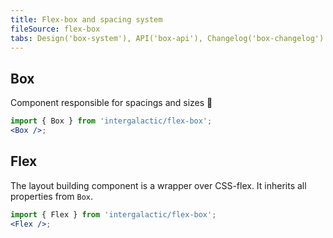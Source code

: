 ```yaml
---
title: Flex-box and spacing system
fileSource: flex-box
tabs: Design('box-system'), API('box-api'), Changelog('box-changelog')
---
```


## Box

Component responsible for spacings and sizes 📐

```jsx
import { Box } from 'intergalactic/flex-box';
<Box />;
```

<TypesView type="BoxProps" :types={...types} />

## Flex

The layout building component is a wrapper over CSS-flex. It inherits all properties from `Box`.

```jsx
import { Flex } from 'intergalactic/flex-box';
<Flex />;
```

<TypesView type="FlexProps" :types={...types} />

<script setup>import { data as types } from '@types.data.ts';</script>